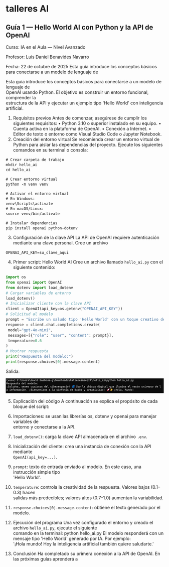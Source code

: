 # talleres AI 

## Guía 1 — Hello World AI con Python y la API de OpenAI

Curso:	IA	en	el	Aula	— Nivel	Avanzado		

Profesor:	Luis	Daniel	Benavides	Navarro

Fecha:	22	de	octubre	de	2025
Esta	guía	introduce	los	conceptos	básicos	para	conectarse	a	un	modelo	de	lenguaje	de

Esta	guía	introduce	los	conceptos	básicos	para	conectarse	a	un	modelo	de	lenguaje	de	
OpenAI	usando	Python.	El	objetivo	es	construir	un	entorno	funcional,	comprender	la	
estructura	de	la	API	y	ejecutar	un	ejemplo	tipo	'Hello	World'	con	inteligencia	artificial.

1. Requisitos previos
Antes	de	comenzar,	asegúrese	de	cumplir	los	siguientes	requisitos:
• Python	3.10	o	superior	instalado	en	su	equipo.
• Cuenta	activa	en	la	plataforma	de	OpenAI.
• Conexión	a	Internet.
• Editor	de	texto	o	entorno	como	Visual	Studio	Code	o	Jupyter	Notebook.
2. Creación del entorno virtual
Se	recomienda	crear	un	entorno	virtual	de	Python	para	aislar	las	dependencias	del	
proyecto.	Ejecute	los	siguientes	comandos	en	su	terminal	o	consola:

```
# Crear carpeta de trabajo
mkdir hello_ai
cd hello_ai
```

```
# Crear entorno virtual
python -m venv venv
```
```
# Activar el entorno virtual
# En Windows:
venv\Scripts\activate
# En macOS/Linux:
source venv/bin/activate
```

```
# Instalar dependencias
pip install openai python-dotenv
```

3. Configuración de la clave API
La	API	de	OpenAI	requiere	autenticación	mediante	una	clave	personal.	Cree	un	archivo

```
OPENAI_API_KEY=su_clave_aqui

```

4. Primer script: Hello World AI
Cree	un	archivo	llamado	`hello_ai.py`	con	el	siguiente	contenido:

``` python
import os
from openai import OpenAI
from dotenv import load_dotenv
# Cargar variables de entorno
load_dotenv()
# Inicializar cliente con la clave API
client = OpenAI(api_key=os.getenv("OPENAI_API_KEY"))
# Solicitud al modelo
prompt = "Escribe un saludo tipo 'Hello World' con un toque creativo de IA."
response = client.chat.completions.create(
 model="gpt-4o-mini",
 messages=[{"role": "user", "content": prompt}],
 temperature=0.6
)
# Mostrar respuesta
print("Respuesta del modelo:")
print(response.choices[0].message.content)

```

Salida:

![alt text](assets\salidaTaller1.png)


5. Explicación del código
A	continuación	se	explica	el	propósito	de	cada	bloque	del	script:

1. Importaciones:	se	usan	las	librerías	os,	dotenv	y	openai	para	manejar	variables	de	
entorno	y	conectarse	a	la	API.
2. `load_dotenv()`:	carga	la	clave	API	almacenada	en	el	archivo	`.env`.
3. Inicialización	del	cliente:	crea	una	instancia	de	conexión	con	la	API	mediante	
`OpenAI(api_key=...)`.
4. `prompt`:	texto	de	entrada	enviado	al	modelo.	En	este	caso,	una	instrucción	simple	tipo	
'Hello	World'.
5. `temperature`:	controla	la	creatividad	de	la	respuesta.	Valores	bajos	(0.1–0.3)	hacen	
salidas	más	predecibles;	valores	altos	(0.7–1.0)	aumentan	la	variabilidad.
6. `response.choices[0].message.content`:	obtiene	el	texto	generado	por	el	modelo.
6. Ejecución del programa
Una	vez	configurado	el	entorno	y	creado	el	archivo	`hello_ai.py`,	ejecute	el	siguiente	
comando	en	la	terminal:
python hello_ai.py
El	modelo	responderá	con	un	mensaje	tipo	'Hello	World'	generado	por	IA.	Por	ejemplo:	
'¡Hola	mundo!	Hoy	la	inteligencia	artificial	también	quiere	saludarte.'
7. Conclusión
Ha	completado	su	primera	conexión	a	la	API	de	OpenAI.	En	las	próximas	guías	aprenderá	a
